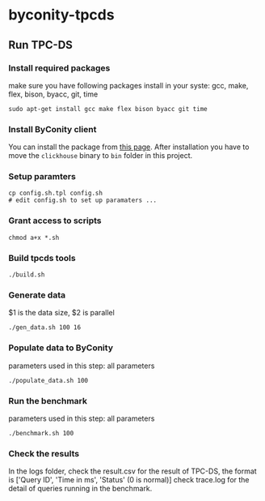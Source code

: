 # byconity-tpcds


## Run TPC-DS

### Install required packages
make sure you have following packages install in your syste: gcc, make, flex, bison, byacc, git, time
```
sudo apt-get install gcc make flex bison byacc git time
```

### Install ByConity client
You can install the package from [this page](https://github.com/ByConity/ByConity/releases). After installation you have to move the `clickhouse` binary to `bin` folder in this project.

### Setup paramters
```
cp config.sh.tpl config.sh
# edit config.sh to set up paramaters ...
```

### Grant access to scripts
```
chmod a+x *.sh
```

### Build tpcds tools
```
./build.sh
```

### Generate data
$1 is the data size, $2 is parallel
```
./gen_data.sh 100 16
```

### Populate data to ByConity
parameters used in this step: all parameters
```
./populate_data.sh 100
```

### Run the benchmark
parameters used in this step: all parameters
```
./benchmark.sh 100
```

### Check the results
In the logs folder, check the result.csv for the result of TPC-DS, the format is ['Query ID', 'Time in ms', 'Status' (0 is normal)]
check trace.log for the detail of queries running in the benchmark.
